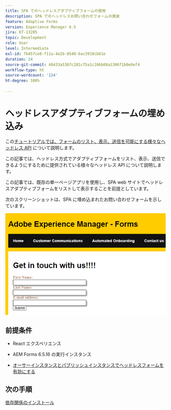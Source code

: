 ```yaml
---
title: SPA でのヘッドレスアダプティブフォームの使用
description: SPA でのヘッドレスお問い合わせフォームの実装
feature: Adaptive Forms
version: Experience Manager 6.5
jira: KT-13285
topic: Development
role: User
level: Intermediate
exl-id: 7b457ce8-f11a-4e2b-8548-6ac3910cb61e
duration: 24
source-git-commit: 48433a5367c281cf5a1c106b08a1306f1b0e8ef4
workflow-type: ht
source-wordcount: '124'
ht-degree: 100%

---
```


# ヘッドレスアダプティブフォームの埋め込み

この[チュートリアルでは、フォームのリスト、表示、送信を可能にする様々なヘッドレス API](https://opensource.adobe.com/aem-forms-af-runtime/api/#section/Introduction) について説明します。

この記事では、ヘッドレス方式でアダプティブフォームをリスト、表示、送信できるようにするために提供されている様々なヘッドレス API について説明します。

この記事では、既存の単一ページアプリを使用し、SPA web サイトでヘッドレスアダプティブフォームをリストして表示することを前提としています。

次のスクリーンショットは、SPA に埋め込まれたお問い合わせフォームを示しています。

![contact-us-form](./assets/contact-us-form.png)

## 前提条件

* React エクスペリエンス

* AEM Forms 6.5.16 の実行インスタンス

* [オーサーインスタンスとパブリッシュインスタンスでヘッドレスフォームを有効にする](https://experienceleague.adobe.com/docs/experience-manager-headless-adaptive-forms/using/quick-setup/enable-headless-adaptive-forms-and-core-components.html?lang=ja)

## 次の手順

[依存関係のインストール](./install-af-react-libraries.md)
